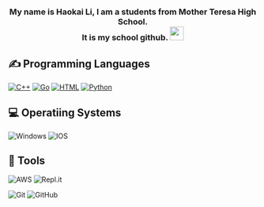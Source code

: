 <h3 align="center">
  My name is Haokai Li, I am a students from Mother Teresa High School.
  <br/>
  It is my school github.
  <img src="https://www.google.com/url?sa=i&url=https%3A%2F%2Fottawacitizen.com%2Fnews%2Flocal-news%2Ffive-ottawa-schools-including-st-mother-teresa-high-have-current-outbreaks-of-covid-19&psig=AOvVaw3-rBn89QuOvwBsOInY6Q23&ust=1633109178074000&source=images&cd=vfe&ved=0CAsQjRxqFwoTCLi2_fWbp_MCFQAAAAAdAAAAABAD" width="28">
</h3>

## ✍ Programming Languages

<p>
  <a href="https://github.com/search?q=user%3Ahaokai-li+language%3Acpp"><img alt="C++" src="https://custom-icon-badges.herokuapp.com/badge/C++-9C033A.svg?logo=cpp2&logoColor=white"></a>
  <a href="https://github.com/search?q=user%3Ahaokai-li+language%3AGo"><img alt="Go" src="https://img.shields.io/badge/go-%2300ADD8.svg?logo=go&logoColor=white"></a>
  <a href="https://github.com/search?q=user%3Ahaokai-li+language%3Ahtml"><img alt="HTML" src="https://img.shields.io/badge/HTML-E34F26.svg?logo=html5&logoColor=white"></a>
  <a href="https://github.com/search?q=user%3Ahaokai-li+language%3Apython"><img alt="Python" src="https://img.shields.io/badge/Python-14354C.svg?logo=python&logoColor=white"></a>

## 💻 Operatiing Systems
  ![Windows](https://img.shields.io/badge/Windows-0078D6?logo=windows&logoColor=white)
  ![IOS](https://img.shields.io/badge/iOS-000000?logo=ios&logoColor=white)

## 🔧 Tools

  ![AWS](https://img.shields.io/badge/AWS-%23FF9900.svg?style=for-the-badge&logo=amazon-aws&logoColor=white)
  ![Repl.it](https://img.shields.io/badge/Repl.it-%230D101E.svg?style=for-the-badge&logo=replit&logoColor=white)
  
  ![Git](https://img.shields.io/badge/git-%23F05033.svg?style=for-the-badge&logo=git&logoColor=white)
  ![GitHub](https://img.shields.io/badge/github-%23121011.svg?style=for-the-badge&logo=github&logoColor=white)
  
<!---
haokai-li/haokai-li is a ✨ special ✨ repository because its `README.md` (this file) appears on your GitHub profile.
You can click the Preview link to take a look at your changes.
--->
